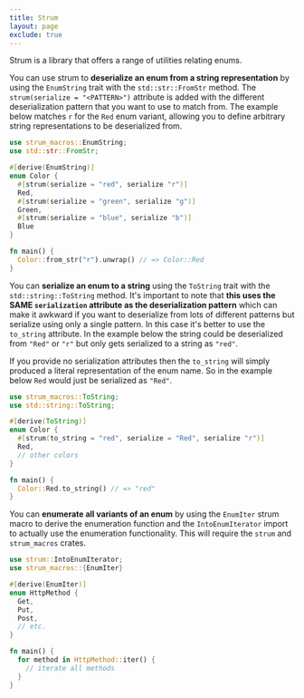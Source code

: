 ```yaml
---
title: Strum
layout: page
exclude: true
---
```


Strum is a library that offers a range of utilities relating enums.

You can use strum to **deserialize an enum from a string representation** by using the `EnumString` trait with the `std::str::FromStr` method. The `strum(serialize = "<PATTERN>")` attribute is added with the different deserialization pattern that you want to use to match from. The example below matches `r` for the `Red` enum variant, allowing you to define arbitrary string representations to be deserialized from.
```rust
use strum_macros::EnumString;
use std::str::FromStr;

#[derive(EnumString)]
enum Color {
  #[strum(serialize = "red", serialize "r")]
  Red,
  #[strum(serialize = "green", serialize "g")]
  Green,
  #[strum(serialize = "blue", serialize "b")]
  Blue
}

fn main() {
  Color::from_str("r").unwrap() // => Color::Red
}
```

You can **serialize an enum to a string** using the `ToString` trait with the `std::string::ToString` method. It's important to note that **this uses the SAME `serialization` attribute as the deserialization pattern** which can make it awkward if you want to deserialize from lots of different patterns but serialize using only a single pattern. In this case it's better to use the `to_string` attribute. In the example below the string could be deserialized from `"Red"` or `"r"` but only gets serialized to a string as `"red"`.

If you provide no serialization attributes then the `to_string` will simply produced a literal representation of the enum name. So in the example below `Red` would just be serialized as `"Red"`.
```rust
use strum_macros::ToString;
use std::string::ToString;

#[derive(ToString)]
enum Color {
  #[strum(to_string = "red", serialize = "Red", serialize "r")]
  Red,
  // other colors
}

fn main() {
  Color::Red.to_string() // => "red"
}
```

You can **enumerate all variants of an enum** by using the `EnumIter` strum macro to derive the enumeration function and the `IntoEnumIterator` import to actually use the enumeration functionality. This will require the `strum` and `strum_macros` crates.
```rust
use strum::IntoEnumIterator;
use strum_macros::{EnumIter}

#[derive(EnumIter)]
enum HttpMethod {
  Get,
  Put,
  Post,
  // etc.
}

fn main() {
  for method in HttpMethod::iter() {
    // iterate all methods
  }
}
```
<!--stackedit_data:
eyJoaXN0b3J5IjpbMTQ5ODAwNjQ1MSwxMzQzOTg4NzgsMTM5OD
k4OTU3Ml19
-->